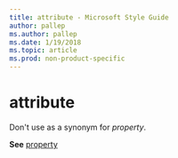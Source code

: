 ```yaml
---
title: attribute - Microsoft Style Guide
author: pallep
ms.author: pallep
ms.date: 1/19/2018
ms.topic: article
ms.prod: non-product-specific
---
```


# attribute

Don't use as a synonym for *property*.

**See** [property](/style-guide/a-z-word-list-term-collections/p/property)
